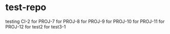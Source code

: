 # test-repo
testing CI-2
for PROJ-7
for PROJ-8
for PROJ-9
for PROJ-10
for PROJ-11
for PROJ-12
for test2
for test3-1
